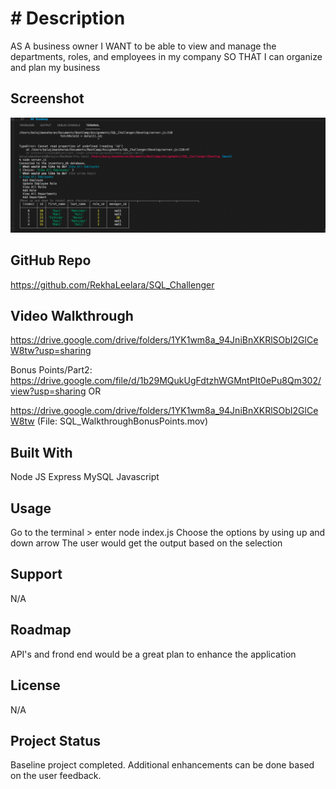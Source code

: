 # # Description

AS A business owner
I WANT to be able to view and manage the departments, roles, and employees in my company
SO THAT I can organize and plan my business

## Screenshot
![testing](./Develop/assets/images/Application.png)


## GitHub Repo

https://github.com/RekhaLeelara/SQL_Challenger

## Video Walkthrough

https://drive.google.com/drive/folders/1YK1wm8a_94JniBnXKRlSObI2GlCeW8tw?usp=sharing

Bonus Points/Part2: https://drive.google.com/file/d/1b29MQukUgFdtzhWGMntPIt0ePu8Qm302/view?usp=sharing OR

https://drive.google.com/drive/folders/1YK1wm8a_94JniBnXKRlSObI2GlCeW8tw (File: SQL_WalkthroughBonusPoints.mov)

## Built With

Node JS
Express
MySQL Javascript

## Usage

Go to the terminal > enter node index.js
Choose the options by using up and down arrow
The user would get the output based on the selection

## Support

N/A

## Roadmap

API's and frond end would be a great plan to enhance the application

## License

N/A

## Project Status

Baseline project completed. Additional enhancements can be done based on the user feedback.







